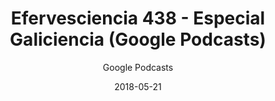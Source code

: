 ---
layout: page
author: Google Podcasts
title: Efervesciencia 438 - Especial Galiciencia (Google Podcasts)
description: Levamos o laboratorio portátil de Efervesciencia a Tecnópole (San Cibrán da Viñas) para coñecer de primeira man a edición número 13 da Feira Científica Galiciencia. Aproveitamos para conversar co investigador da Universidade de Vigo Juan Antonio Añel, especialista en impacto do Cambio Climático e física atmosférica. Contamos ademais con Sabela Bouzo, Antonio Gregorio, Ana Otero, Tino Álvarez, David Ballesteros, Iria Ollero e Kike Fontán.
date: 2018-05-21
link: https://podcasts.google.com/feed/aHR0cHM6Ly93d3cuc3ByZWFrZXIuY29tL3Nob3cvMjg5MjU3Ni9lcGlzb2Rlcy9mZWVk/episode/aHR0cDovL3d3dy5pdm9veC5jb20vMjYwOTg0NzQ
categories: podcast
tags: [developer, galiciencia, science-fair]
---